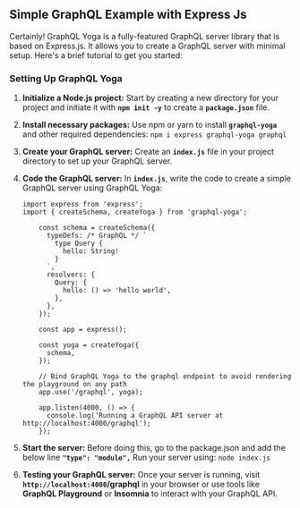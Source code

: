 ## Simple GraphQL Example with Express Js

Certainly! GraphQL Yoga is a fully-featured GraphQL server library that is based on Express.js. It allows you to create a GraphQL server with minimal setup. Here's a brief tutorial to get you started:

### **Setting Up GraphQL Yoga**

1.  **Initialize a Node.js project:**
    Start by creating a new directory for your project and initiate it with **`npm init -y`** to create a **`package.json`** file.
2.  **Install necessary packages:**
    Use npm or yarn to install **`graphql-yoga`** and other required dependencies:
    `npm i express graphql-yoga graphql`
3.  **Create your GraphQL server:**
    Create an **`index.js`** file in your project directory to set up your GraphQL server.
4.  **Code the GraphQL server:**
    In **`index.js`**, write the code to create a simple GraphQL server using GraphQL Yoga:

    ```
    import express from 'express';
    import { createSchema, createYoga } from 'graphql-yoga';

        const schema = createSchema({
          typeDefs: /* GraphQL */ `
            type Query {
              hello: String!
            }
          `,
          resolvers: {
            Query: {
              hello: () => 'hello world',
            },
          },
        });

        const app = express();

        const yoga = createYoga({
          schema,
        });

        // Bind GraphQL Yoga to the graphql endpoint to avoid rendering the playground on any path
        app.use('/graphql', yoga);

        app.listen(4000, () => {
          console.log('Running a GraphQL API server at http://localhost:4000/graphql');
        });

    ```

5.  **Start the server:**
    Before doing this, go to the package.json and add the below line
    **`"type": "module",`**
    Run your server using:
    `node index.js`
6.  **Testing your GraphQL server:**
    Once your server is running, visit **`http://localhost:4000`/graphql** in your browser or use tools like **GraphQL Playground** or **Insomnia** to interact with your GraphQL API.
